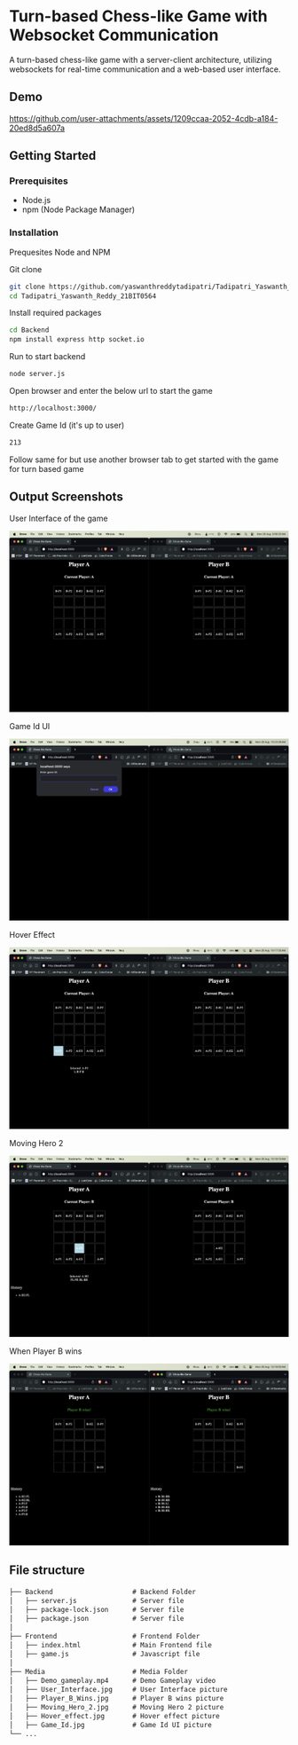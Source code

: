 
# Turn-based Chess-like Game with Websocket Communication

A turn-based chess-like game with a server-client architecture, utilizing websockets for real-time communication and a web-based user interface.


## Demo
https://github.com/user-attachments/assets/1209ccaa-2052-4cdb-a184-20ed8d5a607a



## Getting Started

### Prerequisites

- Node.js
- npm (Node Package Manager)

### Installation

Prequesites Node and NPM

Git clone

```bash
git clone https://github.com/yaswanthreddytadipatri/Tadipatri_Yaswanth_Reddy_21BIT0564.git
cd Tadipatri_Yaswanth_Reddy_21BIT0564
```

Install required packages

```bash
cd Backend
npm install express http socket.io
```

Run to start backend

```bash
node server.js
```

Open browser and enter the below url to start the game

```bash
http://localhost:3000/
```

Create Game Id (it's up to user)

```bash
213
```

Follow same for but use another browser tab to get started with the game for turn based game


## Output Screenshots

User Interface of the game

![App Screenshot](Media/User_Interface.jpg)

Game Id UI

![App Screenshot](Media/Game_Id.jpg)

Hover Effect

![App Screenshot](Media/Hover_effect.jpg)

Moving Hero 2

![App Screenshot](Media/Moving_Hero_2.jpg)

When Player B wins

![App Screenshot](Media/Player_B_Wins.jpg)



## File structure


    ├── Backend                    # Backend Folder
    │   ├── server.js              # Server file
    │   ├── package-lock.json      # Server file
    │   ├── package.json           # Server file
    │
    ├── Frontend                   # Frontend Folder
    │   ├── index.html             # Main Frontend file
    │   ├── game.js                # Javascript file
    │   
    ├── Media                      # Media Folder
    │   ├── Demo_gameplay.mp4      # Demo Gameplay video
    │   ├── User_Interface.jpg     # User Interface picture
    │   ├── Player_B_Wins.jpg      # Player B wins picture
    │   ├── Moving_Hero_2.jpg      # Moving Hero 2 picture
    │   ├── Hover_effect.jpg       # Hover effect picture
    │   ├── Game_Id.jpg            # Game Id UI picture
    └── ...


